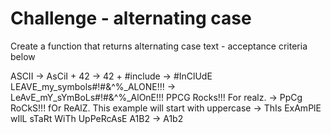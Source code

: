Challenge - alternating case
======================================

Create a function that returns alternating case text - acceptance criteria below


ASCII                                   ->  AsCiI  +
42                                      ->  42  +
#include <iostream>                     ->  #InClUdE <iOsTrEaM>
LEAVE_my_symbols#!#&^%_ALONE!!!         ->  LeAvE_mY_sYmBoLs#!#&^%_AlOnE!!!
PPCG Rocks!!! For realz.                ->  PpCg RoCkS!!! fOr ReAlZ.
This example will start with uppercase  ->  ThIs ExAmPlE wIlL sTaRt WiTh UpPeRcAsE
A1B2                                    ->  A1b2